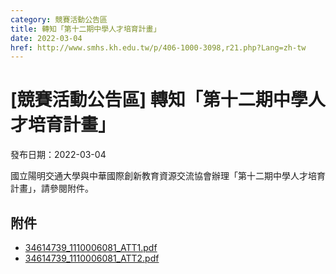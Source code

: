 ```yaml
---
category: 競賽活動公告區
title: 轉知「第十二期中學人才培育計畫」
date: 2022-03-04
href: http://www.smhs.kh.edu.tw/p/406-1000-3098,r21.php?Lang=zh-tw
---
```


# [競賽活動公告區] 轉知「第十二期中學人才培育計畫」

發布日期：2022-03-04

國立陽明交通大學與中華國際創新教育資源交流協會辦理「第十二期中學人才培育計畫」，請參閱附件。

## 附件

- [34614739_1110006081_ATT1.pdf](https://www.smhs.kh.edu.tw/var/file/0/1000/attach/91/pta_2866_9517478_83835.pdf)
- [34614739_1110006081_ATT2.pdf](https://www.smhs.kh.edu.tw/var/file/0/1000/attach/91/pta_2867_4512229_83835.pdf)
